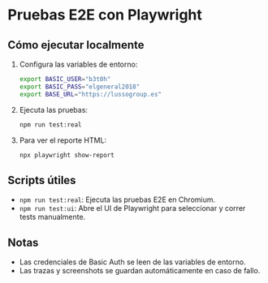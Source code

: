 # Pruebas E2E con Playwright

## Cómo ejecutar localmente

1. Configura las variables de entorno:
   ```bash
   export BASIC_USER="b3t0h"
   export BASIC_PASS="elgeneral2018"
   export BASE_URL="https://lussogroup.es"
   ```
2. Ejecuta las pruebas:
   ```bash
   npm run test:real
   ```
3. Para ver el reporte HTML:
   ```bash
   npx playwright show-report
   ```

## Scripts útiles
- `npm run test:real`: Ejecuta las pruebas E2E en Chromium.
- `npm run test:ui`: Abre el UI de Playwright para seleccionar y correr tests manualmente.

## Notas
- Las credenciales de Basic Auth se leen de las variables de entorno.
- Las trazas y screenshots se guardan automáticamente en caso de fallo.
